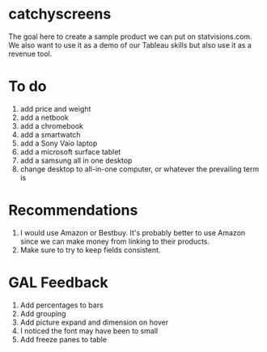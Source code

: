 catchyscreens
=============
The goal here to create a sample product we can put on statvisions.com. We also want to use it as a demo of our Tableau skills but also use it as a revenue tool.

To do
=============
1. add price and weight
2. add a netbook
3. add a chromebook
4. add a smartwatch
5. add a Sony Vaio laptop
6. add a microsoft surface tablet
7. add a samsung all in one desktop
8. change desktop to all-in-one computer, or whatever the prevailing term is

Recommendations
=============
1. I would use Amazon or Bestbuy. It's probably better to use Amazon since we can make money from linking to their products.
2. Make sure to try to keep fields consistent.

GAL Feedback
==============
1. Add percentages to bars
2. Add grouping
3. Add picture expand and dimension on hover
4. I noticed the font may have been to small
5. Add freeze panes to table